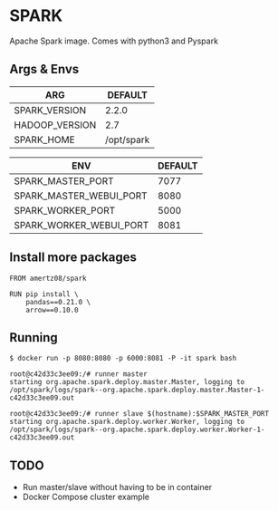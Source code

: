 # SPARK

Apache Spark image. Comes with python3 and Pyspark

## Args & Envs

| ARG | DEFAULT |
|-|-|
| SPARK_VERSION | 2.2.0 |
| HADOOP_VERSION | 2.7 |
| SPARK_HOME | /opt/spark |

| ENV | DEFAULT |
|-|-|
| SPARK_MASTER_PORT | 7077 |
| SPARK_MASTER_WEBUI_PORT | 8080|
| SPARK_WORKER_PORT | 5000 |
| SPARK_WORKER_WEBUI_PORT | 8081 |

## Install more packages

```Dockefile
FROM amertz08/spark

RUN pip install \
    pandas==0.21.0 \
    arrow==0.10.0
```

## Running

```
$ docker run -p 8080:8080 -p 6000:8081 -P -it spark bash

root@c42d33c3ee09:/# runner master
starting org.apache.spark.deploy.master.Master, logging to /opt/spark/logs/spark--org.apache.spark.deploy.master.Master-1-c42d33c3ee09.out

root@c42d33c3ee09:/# runner slave $(hostname):$SPARK_MASTER_PORT
starting org.apache.spark.deploy.worker.Worker, logging to /opt/spark/logs/spark--org.apache.spark.deploy.worker.Worker-1-c42d33c3ee09.out
```

## TODO
- Run master/slave without having to be in container
- Docker Compose cluster example
